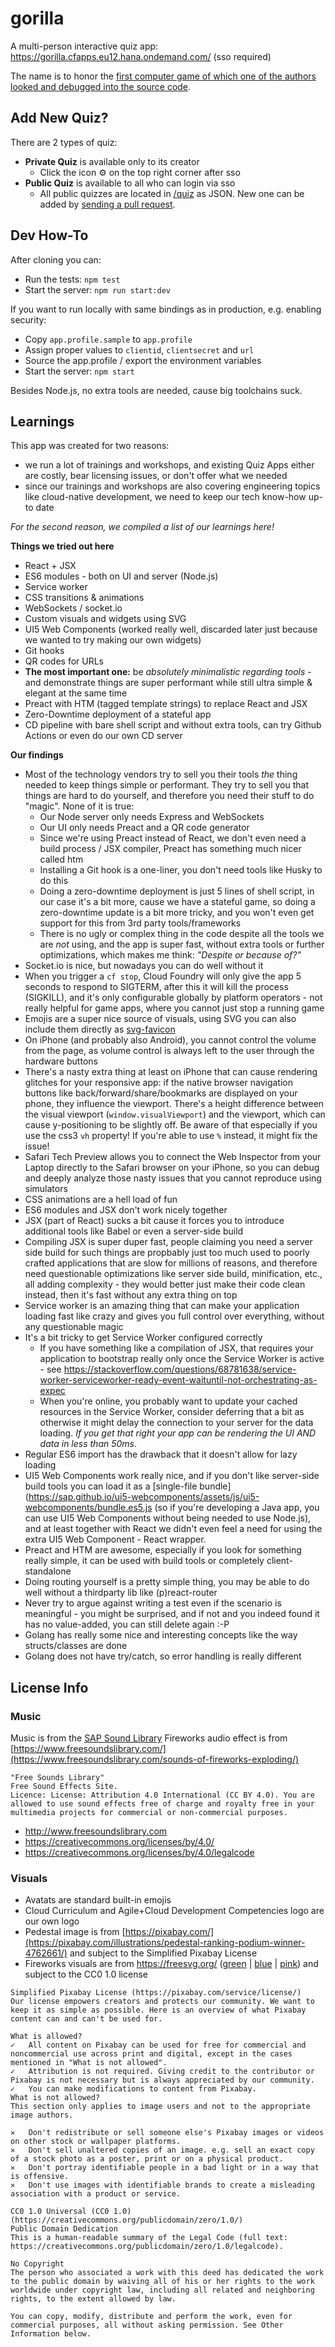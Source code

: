 # gorilla

A multi-person interactive quiz app: https://gorilla.cfapps.eu12.hana.ondemand.com/ (sso required)

The name is to honor the [first computer game of which one of the authors looked and debugged into the source code](https://archive.org/details/GorillasQbasic).

## Add New Quiz?

There are 2 types of quiz:
- **Private Quiz** is available only to its creator
  - Click the icon ⚙️ on the top right corner after sso
- **Public Quiz** is available to all who can login via sso
  - All public quizzes are located in [/quiz](https://github.tools.sap/learning-experience/gorilla-quiz/tree/main/quiz) as JSON. New one can be added by [sending a pull request](https://github.tools.sap/learning-experience/gorilla-quiz/new/main/quiz). 

## Dev How-To

After cloning you can:
- Run the tests: `npm test`
- Start the server: `npm run start:dev`

If you want to run locally with same bindings as in production, e.g. enabling security:
- Copy `app.profile.sample` to `app.profile`
- Assign proper values to `clientid`, `clientsecret` and `url`
- Source the app.profile / export the environment variables
- Start the server: `npm start`

Besides Node.js, no extra tools are needed, cause big toolchains suck.

## Learnings

This app was created for two reasons:
- we run a lot of trainings and workshops, and existing Quiz Apps either are costly, bear licensing issues, or don't offer what we needed
- since our trainings and workshops are also covering engineering topics like cloud-native development, we need to keep our tech know-how up-to date

_For the second reason, we compiled a list of our learnings here!_

**Things we tried out here**
- React + JSX
- ES6 modules - both on UI and server (Node.js)
- Service worker
- CSS transitions & animations
- WebSockets / socket.io
- Custom visuals and widgets using SVG
- UI5 Web Components (worked really well, discarded later just because we wanted to try making our own widgets)
- Git hooks
- QR codes for URLs
- **The most important one:** be _absolutely minimalistic regarding tools_ - and demonstrate things are super performant while still ultra simple & elegant at the same time
- Preact with HTM (tagged template strings) to replace React and JSX
- Zero-Downtime deployment of a stateful app
- CD pipeline with bare shell script and without extra tools, can try Github Actions or even do our own CD server

**Our findings**
- Most of the technology vendors try to sell you their tools _the_ thing needed to keep things simple or performant. They try to sell you that things are hard to do yourself, and therefore you need their stuff to do "magic". None of it is true:
  - Our Node server only needs Express and WebSockets
  - Our UI only needs Preact and a QR code generator
  - Since we're using Preact instead of React, we don't even need a build process / JSX compiler, Preact has something much nicer called htm
  - Installing a Git hook is a one-liner, you don't need tools like Husky to do this
  - Doing a zero-downtime deployment is just 5 lines of shell script, in our case it's a bit more, cause we have a stateful game, so doing a zero-downtime update is a bit more tricky, and you won't even get support for this from 3rd party tools/frameworks
  - There is no ugly or complex thing in the code despite all the tools we are _not_ using, and the app is super fast, without extra tools or further optimizations, which makes me think: _"Despite or because of?"_
- Socket.io is nice, but nowadays you can do well without it
- When you trigger a `cf stop`, Cloud Foundry will only give the app 5 seconds to respond to SIGTERM, after this it will kill the process (SIGKILL), and it's only configurable globally by platform operators  - not really helpful for game apps, where you cannot just stop a running game
- Emojis are a super nice source of visuals, using SVG you can also include them directly as [svg-favicon](public/favicon.svg)
- On iPhone (and probably also Android), you cannot control the volume from the page, as volume control is always left to the user through the hardware buttons
- There's a nasty extra thing at least on iPhone that can cause rendering glitches for your responsive app: if the native browser navigation buttons like back/forward/share/bookmarks are displayed on your phone, they influence the viewport. There's a height difference between the visual viewport (`window.visualViewport`) and the viewport, which can cause y-positioning to be slightly off. Be aware of that especially if you use the css3 `vh` property! If you're able to use `%` instead, it might fix the issue!
- Safari Tech Preview allows you to connect the Web Inspector from your Laptop directly to the Safari browser on your iPhone, so you can debug and deeply analyze those nasty issues that you cannot reproduce using simulators
- CSS animations are a hell load of fun
- ES6 modules and JSX don't work nicely together
- JSX (part of React) sucks a bit cause it forces you to introduce additional tools like Babel or even a server-side build
- Compiling JSX is super duper fast, people claiming you need a server side build for such things are propbably just too much used to poorly crafted applications that are slow for millions of reasons, and therefore need questionable optimizations like server side build, minification, etc., all adding complexity - they would better just make their code clean instead, then it's fast without any extra thing on top
- Service worker is an amazing thing that can make your application loading fast like crazy and gives you full control over everything, without any questionable magic
- It's a bit tricky to get Service Worker configured correctly
  - If you have something like a compilation of JSX, that requires your application to bootstrap really only once the Service Worker is active - see https://stackoverflow.com/questions/68781638/service-worker-serviceworker-ready-event-waituntil-not-orchestrating-as-expec
  - When you're online, you probably want to update your cached resources in the Service Worker, consider deferring that a bit as otherwise it might delay the connection to your server for the data loading. _If you get that right your app can be rendering the UI AND data in less than 50ms_.
- Regular ES6 import has the drawback that it doesn't allow for lazy loading
- UI5 Web Components work really nice, and if you don't like server-side build tools you can load it as a [single-file bundle](https://sap.github.io/ui5-webcomponents/assets/js/ui5-webcomponents/bundle.es5.js (so if you're developing a Java app, you can use UI5 Web Components without being needed to use Node.js), and at least together with React we didn't even feel a need for using the extra UI5 Web Component - React wrapper.
- Preact and HTM are awesome, especially if you look for something really simple, it can be used with build tools or completely client-standalone
- Doing routing yourself is a pretty simple thing, you may be able to do well without a thirdparty lib like (p)react-router
- Never try to argue against writing a test even if the scenario is meaningful - you might be surprised, and if not and you indeed found it has no value-added, you can still delete again :-P
- Golang has really some nice and interesting concepts like the way structs/classes are done
- Golang does not have try/catch, so error handling is really different

## License Info

### Music

Music is from the [SAP Sound Library](https://video.sap.com/channel/The+SAP++Sound+Library/47514541)
Fireworks audio effect is from [https://www.freesoundslibrary.com/](https://www.freesoundslibrary.com/sounds-of-fireworks-exploding/)

```
"Free Sounds Library"
Free Sound Effects Site.
Licence: License: Attribution 4.0 International (CC BY 4.0). You are allowed to use sound effects free of charge and royalty free in your multimedia projects for commercial or non-commercial purposes.
```

- http://www.freesoundslibrary.com
- https://creativecommons.org/licenses/by/4.0/
- https://creativecommons.org/licenses/by/4.0/legalcode

### Visuals

- Avatats are standard built-in emojis
- Cloud Curriculum and Agile+Cloud Development Competencies logo are our own logo
- Pedestal image is from [https://pixabay.com/](https://pixabay.com/illustrations/pedestal-ranking-podium-winner-4762661/) and subject to the Simplified Pixabay License
- Fireworks visuals are from https://freesvg.org/ ([green](https://freesvg.org/green-fireworks-vector-image) | [blue](https://freesvg.org/blue-fireworks-vector-drawing) | [pink](https://freesvg.org/pink-fireworks-vector-illustration)) and subject to the CC0 1.0 license

```
Simplified Pixabay License (https://pixabay.com/service/license/)
Our license empowers creators and protects our community. We want to keep it as simple as possible. Here is an overview of what Pixabay content can and can't be used for.

What is allowed?
✓	All content on Pixabay can be used for free for commercial and noncommercial use across print and digital, except in the cases mentioned in "What is not allowed".
✓	Attribution is not required. Giving credit to the contributor or Pixabay is not necessary but is always appreciated by our community.
✓	You can make modifications to content from Pixabay.
What is not allowed?
This section only applies to image users and not to the appropriate image authors.

✕	Don't redistribute or sell someone else's Pixabay images or videos on other stock or wallpaper platforms.
✕	Don't sell unaltered copies of an image. e.g. sell an exact copy of a stock photo as a poster, print or on a physical product.
✕	Don't portray identifiable people in a bad light or in a way that is offensive.
✕	Don't use images with identifiable brands to create a misleading association with a product or service.
```

```
CC0 1.0 Universal (CC0 1.0) (https://creativecommons.org/publicdomain/zero/1.0/)
Public Domain Dedication
This is a human-readable summary of the Legal Code (full text: https://creativecommons.org/publicdomain/zero/1.0/legalcode).

No Copyright
The person who associated a work with this deed has dedicated the work to the public domain by waiving all of his or her rights to the work worldwide under copyright law, including all related and neighboring rights, to the extent allowed by law.

You can copy, modify, distribute and perform the work, even for commercial purposes, all without asking permission. See Other Information below.
```
